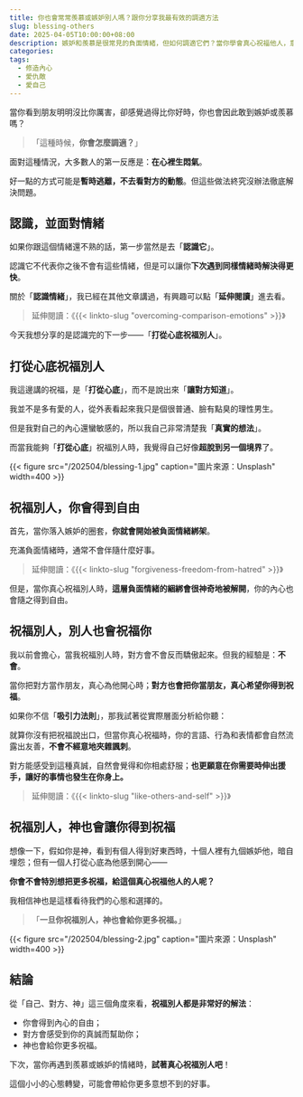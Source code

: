 ```yaml
---
title: 你也會常常羨慕或嫉妒別人嗎？跟你分享我最有效的調適方法
slug: blessing-others
date: 2025-04-05T10:00:00+08:00
description: 嫉妒和羨慕是很常見的負面情緒，但如何調適它們？當你學會真心祝福他人，意外的收穫可能比你想像的更多。
categories:
tags:
  - 修造內心
  - 愛仇敵
  - 愛自己
---
```


當你看到朋友明明沒比你厲害，卻感覺過得比你好時，你也會因此敢到嫉妒或羨慕嗎？

> 「這種時候，**你會怎麼調適？**」

面對這種情況，大多數人的第一反應是：**在心裡生悶氣**。

好一點的方式可能是**暫時逃離，不去看對方的動態**。但這些做法終究沒辦法徹底解決問題。

## 認識，並面對情緒

如果你跟這個情緒還不熟的話，第一步當然是去「**認識它**」。

認識它不代表你之後不會有這些情緒，但是可以讓你**下次遇到同樣情緒時解決得更快**。

關於「**認識情緒**」，我已經在其他文章講過，有興趣可以點「**延伸閱讀**」進去看。

> 延伸閱讀：《{{< linkto-slug "overcoming-comparison-emotions" >}}》

今天我想分享的是認識完的下一步——「**打從心底祝福別人**」。

## 打從心底祝福別人

我這邊講的祝福，是「**打從心底**」，而不是說出來「**讓對方知道**」。

我並不是多有愛的人，從外表看起來我只是個很普通、臉有點臭的理性男生。

但是我對自己的內心還蠻敏感的，所以我自己非常清楚我「**真實的想法**」。

而當我能夠「**打從心底**」祝福別人時，我覺得自己好像**超脫到另一個境界**了。

{{< figure src="/202504/blessing-1.jpg" caption="圖片來源：Unsplash" width=400 >}}

## 祝福別人，你會得到自由

首先，當你落入嫉妒的圈套，**你就會開始被負面情緒綁架**。

充滿負面情緒時，通常不會伴隨什麼好事。

> 延伸閱讀：《{{< linkto-slug "forgiveness-freedom-from-hatred" >}}》

但是，當你真心祝福別人時，**這層負面情緒的綑綁會很神奇地被解開**，你的內心也會隨之得到自由。

## 祝福別人，別人也會祝福你

我以前會擔心，當我祝福別人時，對方會不會反而驕傲起來。但我的經驗是：**不會**。

當你把對方當作朋友，真心為他開心時；**對方也會把你當朋友，真心希望你得到祝福**。

如果你不信「**吸引力法則**」，那我試著從實際層面分析給你聽：

就算你沒有把祝福說出口，但當你真心祝福時，你的言語、行為和表情都會自然流露出友善，**不會不經意地夾雜諷刺**。

對方能感受到這種真誠，自然會覺得和你相處舒服；**也更願意在你需要時伸出援手，讓好的事情也發生在你身上。**

> 延伸閱讀：《{{< linkto-slug "like-others-and-self" >}}》

## 祝福別人，神也會讓你得到祝福

想像一下，假如你是神，看到有個人得到好東西時，十個人裡有九個嫉妒他，暗自埋怨；但有一個人打從心底為他感到開心——

**你會不會特別想把更多祝福，給這個真心祝福他人的人呢？**

我相信神也是這樣看待我們的心態和選擇的。

> 「**一旦你祝福別人，神也會給你更多祝福。**」

{{< figure src="/202504/blessing-2.jpg" caption="圖片來源：Unsplash" width=400 >}}

## 結論

從「自己、對方、神」這三個角度來看，**祝福別人都是非常好的解法**：

- 你會得到內心的自由；
- 對方會感受到你的真誠而幫助你；
- 神也會給你更多祝福。

下次，當你再遇到羨慕或嫉妒的情緒時，**試著真心祝福別人吧**！

這個小小的心態轉變，可能會帶給你更多意想不到的好事。
